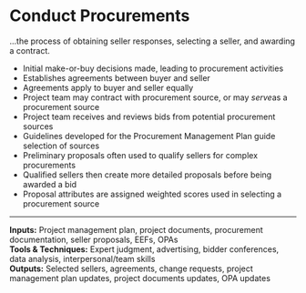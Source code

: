 # Conduct Procurements

…the process of obtaining seller responses, selecting a seller, and awarding a contract. 

- Initial make-or-buy decisions made, leading to procurement activities 
- Establishes agreements between buyer and seller 
- Agreements apply to buyer and seller equally 
- Project team may contract with procurement source, or may *serve*as a procurement source 
- Project team receives and reviews bids from potential procurement sources 
- Guidelines developed for the Procurement Management Plan guide selection of sources 
- Preliminary proposals often used to qualify sellers for complex procurements
- Qualified sellers then create more detailed proposals before being awarded a bid 
- Proposal attributes are assigned weighted scores used in selecting a procurement source 

---

**Inputs:** Project management plan, project documents, procurement documentation, seller proposals, EEFs, OPAs    
**Tools & Techniques:** Expert judgment, advertising, bidder conferences, data analysis, interpersonal/team skills    
**Outputs:** Selected sellers, agreements, change requests, project management plan updates, project documents updates, OPA updates    